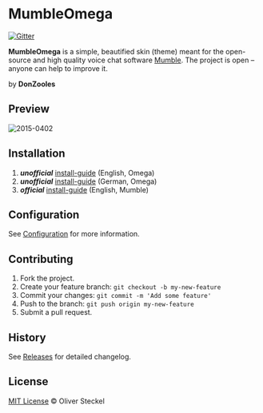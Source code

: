 # MumbleOmega

[![Gitter](https://badges.gitter.im/Join%20Chat.svg)](https://gitter.im/donzooles/MumbleOmega?utm_source=badge&utm_medium=badge&utm_campaign=pr-badge)

**MumbleOmega** is a simple, beautified skin (theme) meant for the open-source and high quality voice chat software [Mumble](http://wiki.mumble.info/wiki/Main_Page). The project is open – anyone can help to improve it.

by <b>DonZooles</b> <br>

## Preview
![2015-0402](https://github.com/donzooles/MumbleOmega/blob/gh-pages/images/mockup_2014-0402.png?raw=true)

## Installation
1. **_unofficial_** <a href="https://github.com/donzooles/MumbleOmega/wiki/installation#english">install-guide</a> (English, Omega)
2. **_unofficial_** <a href="https://github.com/donzooles/MumbleOmega/wiki/installation#deutsch">install-guide</a> (German, Omega)
3. **_official_** [install-guide](http://wiki.mumble.info/wiki/Skins#Installing_a_Skin) (English, Mumble)

## Configuration

See [Configuration](https://github.com/donzooles/MumbleOmega/wiki/Configuration) for more information.

## Contributing

1. Fork the project.
2. Create your feature branch: `git checkout -b my-new-feature`
3. Commit your changes: `git commit -m 'Add some feature'`
4. Push to the branch: `git push origin my-new-feature`
5. Submit a pull request.

## History

See [Releases](https://github.com/donzooles/MumbleOmega/releases) for detailed changelog.

## License

[MIT License](https://github.com/donzooles/MumbleOmega/blob/master/LICENSE.md) © Oliver Steckel
